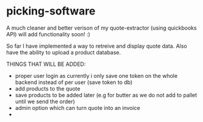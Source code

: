 # picking-software
A much cleaner and better verison of my quote-extractor (using quickbooks API) will add functionality soon! :)


So far I have implemented a way to retreive and display quote data. Also have the ability to upload a product database.

THINGS THAT WILL BE ADDED:
- proper user login as currently i only save one token on the whole backend instead of per user (save token to db)
- add products to the quote
- save products to be added later (e.g for butter as we do not add to pallet until we send the order)
- admin option which can turn quote into an invoice
- 
  
